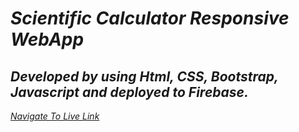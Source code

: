 # _Scientific Calculator Responsive WebApp_

## *Developed by using Html, CSS, Bootstrap, Javascript and deployed to Firebase.*

 *[Navigate To Live Link](https://scientific-calculator-assign-7.web.app/)*

